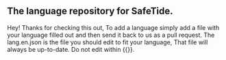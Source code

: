 
## The language repository for SafeTide.

Hey! Thanks for checking this out, To add a language simply add a file with your language filled out and then send it back to us as a pull request. The lang.en.json is the file you should edit to fit your language, That file will always be up-to-date. Do not edit within {{}}.
 

